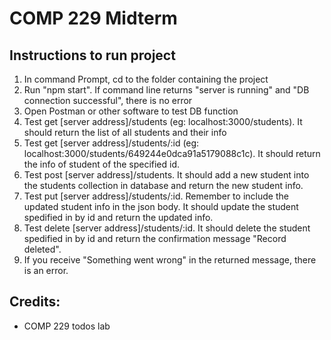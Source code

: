 # COMP 229 Midterm

## Instructions to run project
1. In command Prompt, cd to the folder containing the project
2. Run "npm start". If command line returns "server is running" and "DB connection successful", there is no error
3. Open Postman or other software to test DB function
4. Test get [server address]/students (eg: localhost:3000/students). It should return the list of all students and their info
5. Test get [server address]/students/:id (eg: localhost:3000/students/649244e0dca91a5179088c1c). It should return the info of student of the specified id.
6. Test post [server address]/students. It should add a new student into the students collection in database and return the new student info. 
7. Test put [server address]/students/:id. Remember to include the updated student info in the json body. It should update the student spedified in by id and return the updated info.
8. Test delete [server address]/students/:id. It should delete the student spedified in by id and return the confirmation message "Record deleted".
9. If you receive "Something went wrong" in the returned message, there is an error.

## Credits:
- COMP 229 todos lab